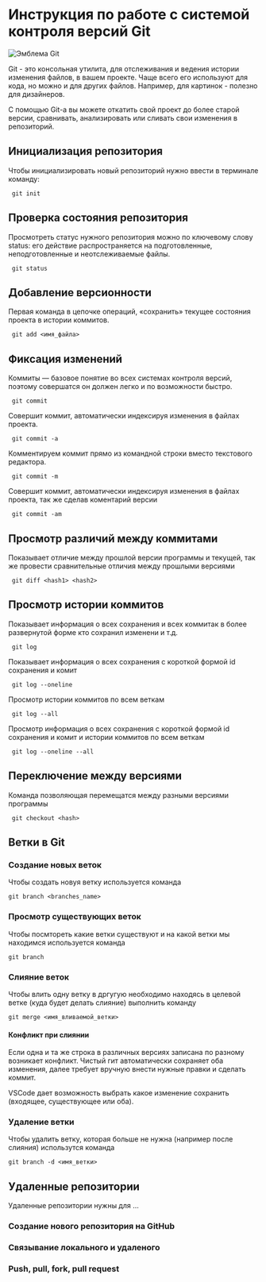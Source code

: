 # **Инструкция по работе с системой контроля версий Git**

![Эмблема Git](git.jpeg)

Git - это консольная утилита, для отслеживания и ведения истории изменения файлов, в вашем проекте. Чаще всего его используют для кода, но можно и для других файлов. Например, для картинок - полезно для дизайнеров.

С помощью Git-a вы можете откатить свой проект до более старой версии, сравнивать, анализировать или сливать свои изменения в репозиторий.

## Инициализация репозитория

Чтобы инициализировать новый репозиторий нужно ввести в терминале команду:
    
     git init

## Проверка состояния репозитория

Просмотреть статус нужного репозитория можно по ключевому слову status: его действие распространяется на подготовленные, неподготовленные и неотслеживаемые файлы.

     git status


## Добавление версионности

Первая команда в цепочке операций, «сохранить» текущее состояния проекта в истории коммитов.

     git add <имя_файла>

## Фиксация изменений

Коммиты — базовое понятие во всех системах контроля версий, поэтому совершатся
он должен легко и по возможности быстро.

     git commit

Cовершит коммит, автоматически индексируя изменения в файлах
проекта.

     git commit -a

Комментируем коммит прямо из командной строки
вместо текстового редактора.

     git commit -m 

Cовершит коммит, автоматически индексируя изменения в файлах
проекта, так же сделав коментарий версии

     git commit -am

 ## Просмотр различий между коммитами

 Показывает отличие между прошлой версии программы и текущей, так же провести сравнительные отличия между прошлыми версиями 

     git diff <hash1> <hash2>

## Просмотр истории коммитов

Показывает информация о всех сохранения и всех коммитак в более развернутой форме кто сохранил изменени и т.д.

     git log

Показывает информация о всех сохранения с короткой формой id сохранения и комит

     git log --oneline


Просмотр истории коммитов по всем веткам

     git log --all

Просмотр информация о всех сохранения с короткой формой id сохранения и комит и истории коммитов по всем веткам

     git log --oneline --all

## Переключение между версиями

Команда позволяющая перемещатся между разными версиями программы

     git checkout <hash>


## Ветки в Git

### Создание новых веток

Чтобы создать новуя ветку используется команда

    git branch <branches_name>
    
### Просмотр существующих веток

Чтобы посмтореть какие ветки существуют и на какой ветки мы находимся используется команда 

    git branch

### Слияние веток
Чтобы влить одну ветку в дргугую необходимо находясь в целевой ветке (куда будет делать слияние) выполнить команду 

    git merge <имя_вливаемой_ветки>


#### Конфликт при слиянии

Если одна и та же строка в различных версиях записана по разному возникает конфликт. Чистый гит автоматически сохраняет оба изменения, далее требует вручную внести нужные правки и сделать коммит.

VSCode дает возможность выбрать какое изменение сохранить (входящее, существующее или оба).

### Удаление ветки

Чтобы удалить ветку, которая больше не нужна (например после слияния) использутся команда

    git branch -d <имя_ветки>


## Удаленные репозитории
 
 Удаленные репозитории нужны для ...
    
### Cоздание нового репозитория на GitHub

### Связывание локального и удаленого

### Push, pull, fork, pull request
